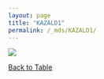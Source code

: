```yaml
---
layout: page
title: "KAZALD1"
permalink: /_mds/KAZALD1/
---
```


![](../../algns0/5HSAA054712_aln_report.png?raw=true)

[Back to Table](../../display)